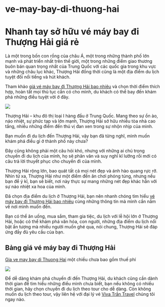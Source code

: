 # ve-may-bay-di-thuong-hai
<h1>Nhanh tay sở hữu vé máy bay đi Thượng Hải giá rẻ</h1>

Là một trong bốn con rồng của châu Á, một trong những thành phố lớn mạnh và phát triển nhất trên thế giới, một trong những điểm giao thương buôn bán quan trọng nhất của Trung Quốc với các quốc gia trong khu vực và những châu lục khác, Thượng Hải đồng thời cũng là một địa điểm du lịch tuyệt đối nổi tiếng và hút khách.

Tham khảo <a href = "http://vivatrantravel.vn/ve-may-bay-di-thuong-hai.html">giá vé máy bay đi Thượng Hải bao nhiêu</a> và chọn thời điểm thích hợp, hoàn tất mọi thủ tục cần có cho mình, du khách có thể bay đến khám phá những điều tuyệt vời ở đây.

<img src = "https://vemaybayairchina.net/wp-content/uploads/2016/12/ve-may-bay-di-thuong-hai-1.jpg" />

Thượng Hải – khu đô thị loại I hàng đầu ở Trung Quốc. Mang theo sự ồn ào, náo nhiệt, sự phức tạp và lớn mạnh, Thượng Hải sở hữu nhiều tòa nhà cao tầng, nhiều những điểm đến thú vị đan xen trong sự nhộn nhịp của mình.

Bạn muốn đi du lịch đến Thượng Hải, vậy bạn đã từng nghĩ, mình muốn khám phá điều gì ở thành phố này chưa?

Đây cũng không phải một câu hỏi khó, nhưng với những ai chú trọng chuyến đi du lịch của mình, họ sẽ phân vân và suy nghĩ kĩ lưỡng rồi mới có câu trả lời thuyết phục cho chuyến đi của mình.

Thượng Hải rộng lớn, bao quát tất cả mọi nét đẹp và ánh hào quang rực rỡ. Nhìn từ xa, Thượng Hải như một điểm đến ăn chơi phóng túng, nhưng nếu bạn để ý kĩ, bạn sẽ biết, nơi này thực sự mang những nét đẹp khác hẳn với sự náo nhiệt xa hoa của mình.

Đã chọn địa điểm du lịch ở Thượng Hải, bạn nên nhanh chóng tìm hiểu <a href = "https://vivatrantravel.com/ve-quoc-te/ve-may-bay-di-thuong-hai.html">vé máy bay đi Thượng Hải bao nhiêu</a> cùng những thông tin mà mình cần nắm về nơi mình muốn đến.

Bạn có thể ăn uống, mua sắm, tham gia tiệc, du lịch với lễ hội lớn ở Thượng Hải, hoặc có thể khám phá văn hóa, con người, những địa điểm du lịch nổi bật ấn tượng mà nhiều người muốn ghé qua, nói chung, Thượng Hải sẽ đáp ứng đầy đủ yêu cầu của bạn.

<h2>Bảng giá vé máy bay đi Thượng Hải</h2>

<a href = "https://visaxuatnhapcanh.vn/ve-may-bay-di-thuong-hai.html">Gia ve may bay di Thuong Hai</a> một chiều chưa bao gồm thuế phí

<img src = "https://vemaybayairchina.net/wp-content/uploads/2016/12/du-lich-THUONG-HAI.jpg" />

Để dễ dàng khám phá chuyến đi đến Thượng Hải, du khách cũng cần dành thời gian để tìm hiểu những điều mình chưa biết, bạn nếu không có nhiều thời gian, hãy chọn chuyến đi du lịch theo tour cho dễ dàng. Còn không muốn du lịch theo tour, vậy liên hệ với đại lý vé <a href = "https://vivatrantravel.com/">Viva Trần Travel</a> chúng tôi ngay nào.

